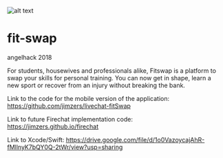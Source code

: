 ![alt text](https://www.fitswap.london/uploads/1/2/0/5/120593213/fitswap-logo-green.png)

# fit-swap
angelhack 2018

For students, housewives and professionals alike, Fitswap is a platform to swap your skills for personal training. You can now get in shape, learn a new sport or recover from an injury without breaking the bank.

Link to the code for the mobile version of the application: https://github.com/jimzers/livechat-fitSwap

Link to future Firechat implementation code: https://jimzers.github.io/firechat

Link to Xcode/Swift: https://drive.google.com/file/d/1o0VazoycajAhR-fMllnyK7bQY0Q-2tWr/view?usp=sharing
